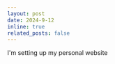 ```yaml
---
layout: post
date: 2024-9-12 
inline: true
related_posts: false
---
```


I'm setting up my personal website
